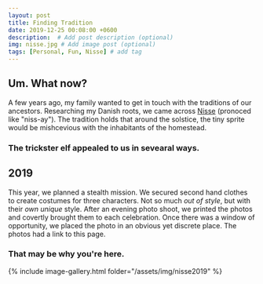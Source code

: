 ```yaml
---
layout: post
title: Finding Tradition
date: 2019-12-25 00:08:00 +0600
description:  # Add post description (optional)
img: nisse.jpg # Add image post (optional)
tags: [Personal, Fun, Nisse] # add tag
---
```


## Um. What now?
A few years ago, my family wanted to get in touch with the traditions of our ancestors. Researching my Danish roots, we came across [Nisse](https://en.wikipedia.org/wiki/Nisse_(folklore)) (pronoced like "niss-ay"). The tradition holds that around the solstice, the tiny sprite would be mishcevious with the inhabitants of the homestead.

### The trickster elf appealed to us in sevearal ways.

## 2019

This year, we planned a stealth mission. We secured second hand clothes to create costumes for three characters. Not so much _out of style_, but with their _own unique_ style. After an evening photo shoot, we printed the photos and covertly brought them to each celebration. Once there was a window of opportunity, we placed the photo in an obvious yet discrete place. The photos had a link to this page.

### That may be why you're here.

{% include image-gallery.html folder="/assets/img/nisse2019" %}